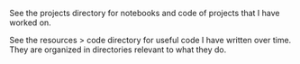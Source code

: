See the projects directory for notebooks and code of projects that I have worked on.

See the resources > code  directory for useful code I have written over time. They are organized in directories relevant to what they do.
